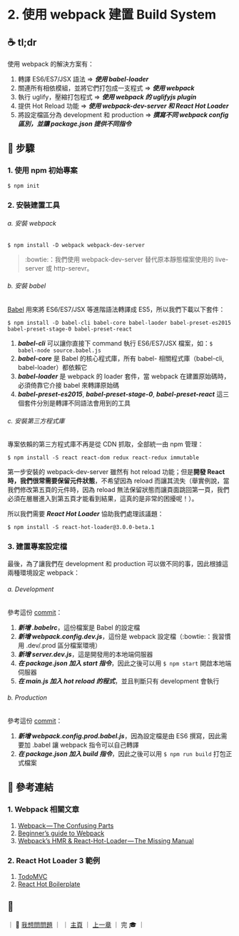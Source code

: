 # 2. 使用 webpack 建置 Build System


## :coffee: tl;dr

使用 webpack 的解決方案有：

1. 轉譯 ES6/ES7/JSX 語法 => ***使用 babel-loader***
2. 關連所有相依模組，並將它們打包成一支程式 => ***使用 webpack***
3. 執行 uglify，壓縮打包程式 => ***使用 webpack 的 uglifyjs plugin***
4. 提供 Hot Reload 功能 => ***使用 webpack-dev-server 和 React Hot Loader***
5. 將設定檔區分為 development 和 production => ***撰寫不同 webpack config 區別，並讓 package.json 提供不同指令***


## :spaghetti: 步驟

### 1. 使用 npm 初始專案

```
$ npm init
```

### 2. 安裝建置工具

###### a. 安裝 webpack

```
$ npm install -D webpack webpack-dev-server
```

> :bowtie:：我們使用 webpack-dev-server 替代原本靜態檔案使用的 live-server 或 http-serevr。

###### b. 安裝 babel

[Babel](http://babeljs.io/) 用來將 ES6/ES7/JSX 等進階語法轉譯成 ES5，所以我們下載以下套件：

```
$ npm install -D babel-cli babel-core babel-laoder babel-preset-es2015 babel-preset-stage-0 babel-preset-react
```

1. ***babel-cli*** 可以讓你直接下 command 執行 ES6/ES7/JSX 檔案，如：`$ babel-node source.babel.js`
2. ***babel-core*** 是 Babel 的核心程式庫，所有 babel- 相關程式庫（babel-cli, babel-loader）都依賴它
3. ***babel-loader*** 是 webpack 的 loader 套件，當 webpack 在建置原始碼時，必須倚靠它介接 babel 來轉譯原始碼
4. ***babel-preset-es2015***, ***babel-preset-stage-0***, ***babel-preset-react*** 這三個套件分別是轉譯不同語法會用到的工具

###### c. 安裝第三方程式庫

專案依賴的第三方程式庫不再是從 CDN 抓取，全部統一由 npm 管理：

```
$ npm install -S react react-dom redux react-redux immutable
```

第一步安裝的 webpack-dev-server 雖然有 hot reload 功能；但是**開發 React 時，我們很常需要保留元件狀態**，不希望因為 reload 而讓其流失（舉實例說，當我們修改第五頁的元件時，因為 reload 無法保留狀態而讓頁面跳回第一頁，我們必須在層層進入到第五頁才能看到結果，這真的是非常的困擾呢！）。

所以我們需要 ***React Hot Loader*** 協助我們處理該議題：

```
$ npm install -S react-hot-loader@3.0.0-beta.1
```

### 3. 建置專案設定檔

最後，為了讓我們在 development 和 production 可以做不同的事，因此根據這兩種環境設定 webpack：

###### a. Development

參考這份 [commit](https://github.com/shiningjason1989/react-build-systems-tutorial/commit/0d77246521291c0c3adb702df18daf875564fc2b)：

1. ***新增 .babelrc***，這份檔案是 Babel 的設定檔
2. ***新增 webpack.config.dev.js***，這份是 webpack 設定檔（:bowtie:：我習慣用 .dev/.prod 區分檔案環境）
3. ***新增 server.dev.js***，這是開發用的本地端伺服器
4. ***在 package.json 加入 start 指令***，因此之後可以用 `$ npm start` 開啟本地端伺服器
5. ***在 main.js 加入 hot reload 的程式***，並且判斷只有 development 會執行

###### b. Production

參考這份 [commit](https://github.com/shiningjason1989/react-build-systems-tutorial/commit/72e5f4edb79c7c8a9c843979821a0351dae6cee4)：

1. ***新增 webpack.config.prod.babel.js***，因為設定檔是由 ES6 撰寫，因此需要加 .babel 讓 webpack 指令可以自己轉譯
2. ***在 package.json 加入 build 指令***，因此之後可以用 `$ npm run build` 打包正式檔案


## :wine_glass: 參考連結

### 1. Webpack 相關文章

1. [Webpack — The Confusing Parts](https://medium.com/p/58712f8fcad9)
2. [Beginner’s guide to Webpack](https://medium.com/p/b1f1a3638460)
3. [Webpack’s HMR & React-Hot-Loader — The Missing Manual](https://medium.com/p/232336dc0d96)

### 2. React Hot Loader 3 範例

1. [TodoMVC](https://github.com/gaearon/redux-devtools/tree/master/examples/todomvc)
2. [React Hot Boilerplate](https://github.com/gaearon/react-hot-boilerplate/tree/next)


## :rocket:

｜ :raising_hand: [我想問問題](https://github.com/shiningjason1989/react-build-systems-tutorial/issues/new) ｜
｜ [主頁](../../../) ｜ [上一章](../1_default) ｜ 完 :mortar_board: ｜
